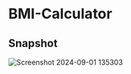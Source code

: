 # BMI-Calculator

## Snapshot

![Screenshot 2024-09-01 135303](https://github.com/user-attachments/assets/24b10ac3-675d-4f40-b2dc-cbf10fb840dd)

